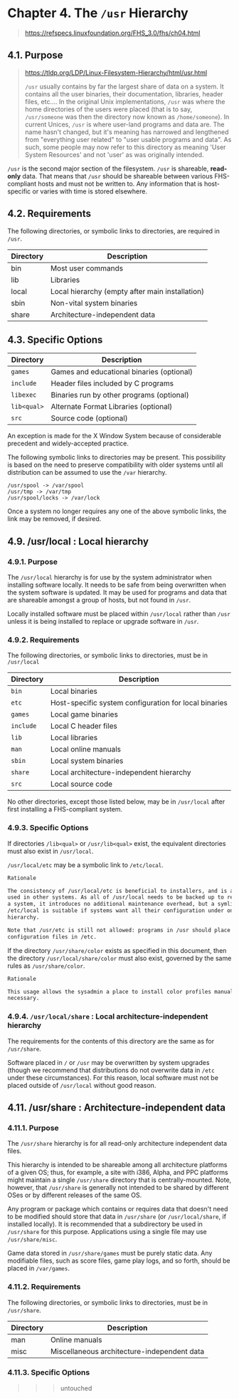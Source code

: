 # Chapter 4. The `/usr` Hierarchy

> <https://refspecs.linuxfoundation.org/FHS_3.0/fhs/ch04.html>

## 4.1. Purpose

> <https://tldp.org/LDP/Linux-Filesystem-Hierarchy/html/usr.html>
>
> `/usr` usually contains by far the largest share of data on a system. It
> contains all the user binaries, their documentation, libraries, header files,
> etc.... In the original Unix implementations, `/usr` was where the home
> directories of the users were placed (that is to say, `/usr/someone` was then
> the directory now known as `/home/someone`). In current Unices, `/usr` is
> where user-land programs and data are. The name hasn't changed, but it's
> meaning has narrowed and lengthened from "everything user related" to "user
> usable programs and data". As such, some people may now refer to this
> directory as meaning 'User System Resources' and not 'user' as was originally
> intended.

`/usr` is the second major section of the filesystem. `/usr` is shareable,
**read-only** data. That means that `/usr` should be shareable between various
FHS-compliant hosts and must not be written to. Any information that is
host-specific or varies with time is stored elsewhere.

## 4.2. Requirements

The following directories, or symbolic links to directories, are required in
`/usr`.

| Directory | Description |
| - | - |
| bin | Most user commands |
| lib | Libraries |
| local | Local hierarchy (empty after main installation) |
| sbin | Non-vital system binaries |
| share | Architecture-independent data |

## 4.3. Specific Options

| Directory | Description |
| - | - |
| `games` | Games and educational binaries (optional) |
| `include` | Header files included by C programs |
| `libexec` | Binaries run by other programs (optional) |
| `lib<qual>` | Alternate Format Libraries (optional) |
| `src` | Source code (optional) |

An exception is made for the X Window System because of considerable precedent
and widely-accepted practice.

The following symbolic links to directories may be present. This possibility is
based on the need to preserve compatibility with older systems until all
distribution can be assumed to use the `/var` hierarchy.

```ln
/usr/spool -> /var/spool
/usr/tmp -> /var/tmp
/usr/spool/locks -> /var/lock
```

Once a system no longer requires any one of the above symbolic links, the link
may be removed, if desired.

## 4.9. /usr/local : Local hierarchy

### 4.9.1. Purpose

The `/usr/local` hierarchy is for use by the system administrator when
installing software locally. It needs to be safe from being overwritten when
the system software is updated. It may be used for programs and data that are
shareable amongst a group of hosts, but not found in `/usr`.

Locally installed software must be placed within `/usr/local` rather than `/usr`
unless it is being installed to replace or upgrade software in `/usr`.

### 4.9.2. Requirements

The following directories, or symbolic links to directories, must be in
`/usr/local`

| Directory | Description |
| - | - |
| `bin` | Local binaries |
| `etc` | Host-specific system configuration for local binaries |
| `games` | Local game binaries |
| `include` | Local C header files |
| `lib` | Local libraries |
| `man` | Local online manuals |
| `sbin` | Local system binaries |
| `share` | Local architecture-independent hierarchy |
| `src` | Local source code |

No other directories, except those listed below, may be in `/usr/local` after
first installing a FHS-compliant system.

### 4.9.3. Specific Options

If directories `/lib<qual>` or `/usr/lib<qual>` exist, the equivalent
directories must also exist in `/usr/local`.

`/usr/local/etc` may be a symbolic link to `/etc/local`.

```txt
Rationale

The consistency of /usr/local/etc is beneficial to installers, and is already
used in other systems. As all of /usr/local needs to be backed up to reproduce
a system, it introduces no additional maintenance overhead, but a symlink to
/etc/local is suitable if systems want all their configuration under one
hierarchy.

Note that /usr/etc is still not allowed: programs in /usr should place
configuration files in /etc.
```

If the directory `/usr/share/color` exists as specified in this document, then
the directory `/usr/local/share/color` must also exist, governed by the same
rules as `/usr/share/color`.

```txt
Rationale

This usage allows the sysadmin a place to install color profiles manually when
necessary.
```

### 4.9.4. `/usr/local/share` : Local architecture-independent hierarchy

The requirements for the contents of this directory are the same as for
`/usr/share`.

Software placed in `/` or `/usr` may be overwritten by system upgrades (though
we recommend that distributions do not overwrite data in `/etc` under these
circumstances). For this reason, local software must not be placed outside of
`/usr/local` without good reason.

## 4.11. /usr/share : Architecture-independent data

### 4.11.1. Purpose

The `/usr/share` hierarchy is for all read-only architecture independent data
files.

This hierarchy is intended to be shareable among all architecture platforms of
a given OS; thus, for example, a site with i386, Alpha, and PPC platforms might
maintain a single `/usr/share` directory that is centrally-mounted. Note,
however, that `/usr/share` is generally not intended to be shared by different
OSes or by different releases of the same OS.

Any program or package which contains or requires data that doesn't need to be
modified should store that data in `/usr/share` (or `/usr/local/share`, if
installed locally). It is recommended that a subdirectory be used in
`/usr/share` for this purpose. Applications using a single file may use
`/usr/share/misc`.

Game data stored in `/usr/share/games` must be purely static data. Any
modifiable files, such as score files, game play logs, and so forth, should be
placed in `/var/games`.

### 4.11.2. Requirements

The following directories, or symbolic links to directories, must be in
`/usr/share`.

| Directory | Description |
| - | - |
| man | Online manuals |
| misc | Miscellaneous architecture-independent data |

### 4.11.3. Specific Options

>>> untouched
